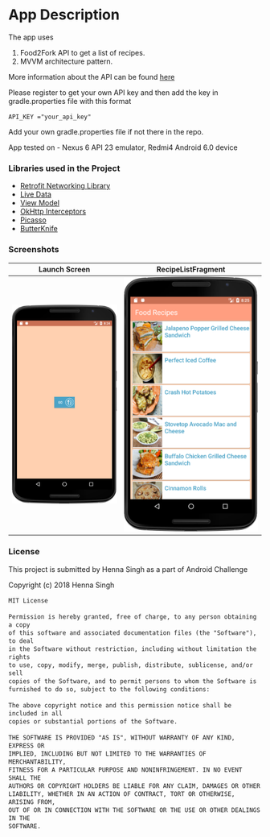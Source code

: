 # App Description
The app uses 
1. Food2Fork API to get a list of recipes.
2. MVVM architecture pattern.

More information about the API can be found [here](http://food2fork.com/about/api)

Please register to get your own API key and then add the key in gradle.properties file with this format
```
API_KEY ="your_api_key"
``` 
Add your own gradle.properties file if not there in the repo.

App tested on - Nexus 6 API 23 emulator, Redmi4 Android 6.0 device

### Libraries used in the Project

- [Retrofit Networking Library](http://square.github.io/retrofit/)
- [Live Data](https://developer.android.com/topic/libraries/architecture/livedata)
- [View Model](https://developer.android.com/topic/libraries/architecture/viewmodel)
- [OkHttp Interceptors](https://github.com/square/okhttp/wiki/Interceptors)
- [Picasso](http://square.github.io/picasso/)
- [ButterKnife](http://jakewharton.github.io/butterknife/)

### Screenshots

Launch Screen | RecipeListFragment
--- | ---
![Launch Screen](images/launch.png) | ![RecipeList](images/recipeList.png)

### License

This project is submitted by Henna Singh as a part of Android Challenge

Copyright (c) 2018 Henna Singh
```
MIT License

Permission is hereby granted, free of charge, to any person obtaining a copy
of this software and associated documentation files (the "Software"), to deal
in the Software without restriction, including without limitation the rights
to use, copy, modify, merge, publish, distribute, sublicense, and/or sell
copies of the Software, and to permit persons to whom the Software is
furnished to do so, subject to the following conditions:

The above copyright notice and this permission notice shall be included in all
copies or substantial portions of the Software.

THE SOFTWARE IS PROVIDED "AS IS", WITHOUT WARRANTY OF ANY KIND, EXPRESS OR
IMPLIED, INCLUDING BUT NOT LIMITED TO THE WARRANTIES OF MERCHANTABILITY,
FITNESS FOR A PARTICULAR PURPOSE AND NONINFRINGEMENT. IN NO EVENT SHALL THE
AUTHORS OR COPYRIGHT HOLDERS BE LIABLE FOR ANY CLAIM, DAMAGES OR OTHER
LIABILITY, WHETHER IN AN ACTION OF CONTRACT, TORT OR OTHERWISE, ARISING FROM,
OUT OF OR IN CONNECTION WITH THE SOFTWARE OR THE USE OR OTHER DEALINGS IN THE
SOFTWARE.
```

